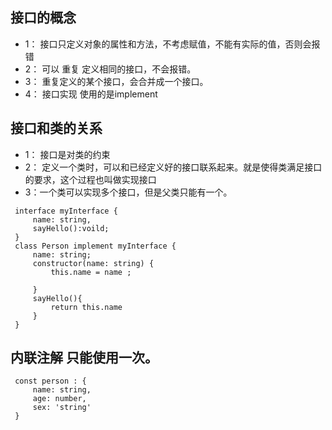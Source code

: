 ## 接口的概念
* 1： 接口只定义对象的属性和方法，不考虑赋值，不能有实际的值，否则会报错
* 2： 可以 重复  定义相同的接口，不会报错。
* 3： 重复定义的某个接口，会合并成一个接口。
* 4： 接口实现 使用的是implement
## 接口和类的关系
* 1： 接口是对类的约束
* 2： 定义一个类时，可以和已经定义好的接口联系起来。就是使得类满足接口的要求，这个过程也叫做实现接口
* 3：一个类可以实现多个接口，但是父类只能有一个。
```
 interface myInterface {
     name: string,
     sayHello():voild;
 }
 class Person implement myInterface {
     name: string;
     constructor(name: string) {
         this.name = name ;

     }
     sayHello(){
         return this.name
     }
 }
```
## 内联注解 只能使用一次。
```
 const person : {
     name: string,
     age: number,
     sex: 'string'
 }
```

